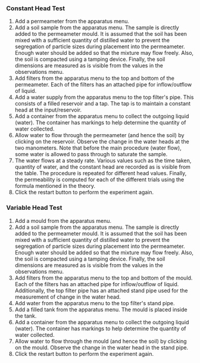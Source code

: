 ### Constant Head Test
1. Add a permeameter from the apparatus menu. 
2. Add a soil sample from the apparatus menu. The sample is directly added to the permeameter mould. It is assumed that the soil has been mixed with a sufficient quantity of distilled water to prevent the segregation of particle sizes during placement into the permeameter. Enough water should be added so that the mixture may flow freely. Also, the soil is compacted using a tamping device. Finally, the soil dimensions are measured as is visible from the values in the observations menu.
3. Add filters from the apparatus menu to the top and bottom of the permeameter. Each of the filters has an attached pipe for inflow/outflow of liquid. 
4. Add a water supply from the apparatus menu to the top filter's pipe. This consists of a filled reservoir and a tap. The tap is to maintain a constant head at the input/reservoir.
5. Add a container from the apparatus menu to collect the outgoing liquid (water). The container has markings to help determine the quantity of water collected.
6. Allow water to flow through the permeameter (and hence the soil) by clicking on the reservoir. Observe the change in the water heads at the two manometers. Note that before the main procedure (water flow), some water is allowed to pass through to saturate the sample.
7. The water flows at a steady rate. Various values such as the time taken, quantity of water, and the constant head are recorded as is visible from the table. The procedure is repeated for different head values. Finally, the permeability is computed for each of the different trials using the formula mentioned in the theory.
8. Click the restart button to perform the experiment again.


### Variable Head Test
1. Add a mould from the apparatus menu. 
2. Add a soil sample from the apparatus menu. The sample is directly added to the permeameter mould. It is assumed that the soil has been mixed with a sufficient quantity of distilled water to prevent the segregation of particle sizes during placement into the permeameter. Enough water should be added so that the mixture may flow freely. Also, the soil is compacted using a tamping device. Finally, the soil dimensions are measured as is visible from the values in the observations menu.
3. Add filters from the apparatus menu to the top and bottom of the mould. Each of the filters has an attached pipe for inflow/outflow of liquid. Additionally, the top filter pipe has an attached stand pipe used for the measurement of change in the water head.
4. Add water from the apparatus menu to the top filter's stand pipe.
5. Add a filled tank from the apparatus menu. The mould is placed inside the tank. 
6. Add a container from the apparatus menu to collect the outgoing liquid (water). The container has markings to help determine the quantity of water collected.
7. Allow water to flow through the mould (and hence the soil) by clicking on the mould. Observe the change in the water head in the stand pipe.
8. Click the restart button to perform the experiment again.
